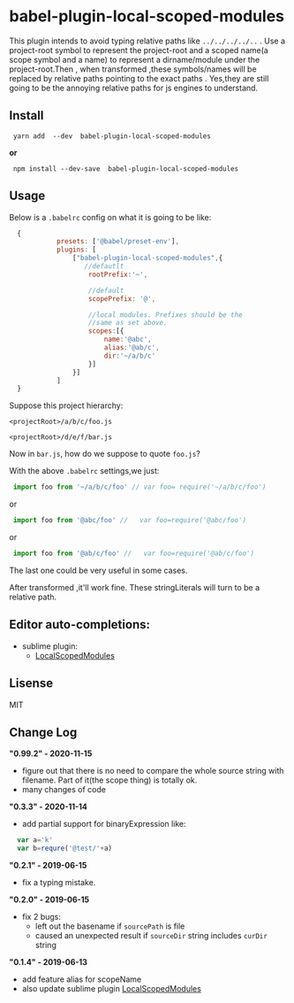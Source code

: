 babel-plugin-local-scoped-modules
================
This plugin intends to avoid  typing  relative paths like `../../../../..` .  Use a project-root symbol to  represent the project-root and a scoped name(a scope symbol and a name) to represent a dirname/module under the project-root.Then , when transformed ,these symbols/names will be replaced by relative paths pointing to the exact paths .  Yes,they are still going to be the annoying relative paths for js engines to understand.


Install
---------------------------------

```shell
 yarn add  --dev  babel-plugin-local-scoped-modules 
```
**or**

```shell
 npm install --dev-save  babel-plugin-local-scoped-modules
```

Usage 
---------------------------------
Below is  a `.babelrc` config on what it is going to be like:
```js
  {
            presets: ['@babel/preset-env'],
            plugins: [
                ["babel-plugin-local-scoped-modules",{
                   //defautlt
                    rootPrefix:'~', 

                    //default 
                    scopePrefix: '@',

                    //local modules. Prefixes should be the 
                    //same as set above.
                    scopes:[{
                        name:'@abc',
                        alias:'@ab/c',
                        dir:'~/a/b/c'
                    }]
                }]
            ]
  }

```
Suppose this project hierarchy:

  `<projectRoot>/a/b/c/foo.js`

  `<projectRoot>/d/e/f/bar.js`

Now in `bar.js`, how do we suppose to quote `foo.js`?

With  the above  `.babelrc` settings,we just:
```js
 import foo from '~/a/b/c/foo' // var foo= require('~/a/b/c/foo')

```
  
 or 

```js
 import foo from '@abc/foo' //   var foo=require('@abc/foo') 

```

or 

```js
 import foo from '@ab/c/foo' //   var foo=require('@ab/c/foo') 

```

The last one could be very useful in some cases.

After transformed ,it'll work fine. These stringLiterals will turn to be a relative path.




Editor auto-completions:
---------------------------------
+ sublime plugin:
     - [LocalScopedModules](https://github.com/zengnificant/LocalScopedModules)



 Lisense
---------------------------------
  MIT

Change Log
--------------------------------
**"0.99.2" - 2020-11-15**

+  figure out that  there is no need to compare the whole source string  with filename.  Part of it(the scope thing) is totally ok.
+  many changes of code


**"0.3.3" - 2020-11-14**

+  add partial support for binaryExpression like:
  ```js
    var a='k'
    var b=requre('@test/'+a)
  ```

**"0.2.1" - 2019-06-15**

+ fix a typing mistake.
 
**"0.2.0" - 2019-06-15**

+ fix 2 bugs:
    + left out the  basename if `sourcePath` is file
    + caused an unexpected result if `sourceDir` string includes `curDir`  string


**"0.1.4" - 2019-06-13**

  + add feature alias for scopeName 
  +  also update  sublime plugin [LocalScopedModules](https://github.com/zengnificant/LocalScopedModules) 

